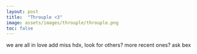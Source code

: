 ```yaml
---
layout: post
title:  "Throuple <3"
image: assets/images/throuple/throuple.png
toc: false
---
```

we are all in love
add miss hdx, look for others? more recent ones? ask bex
